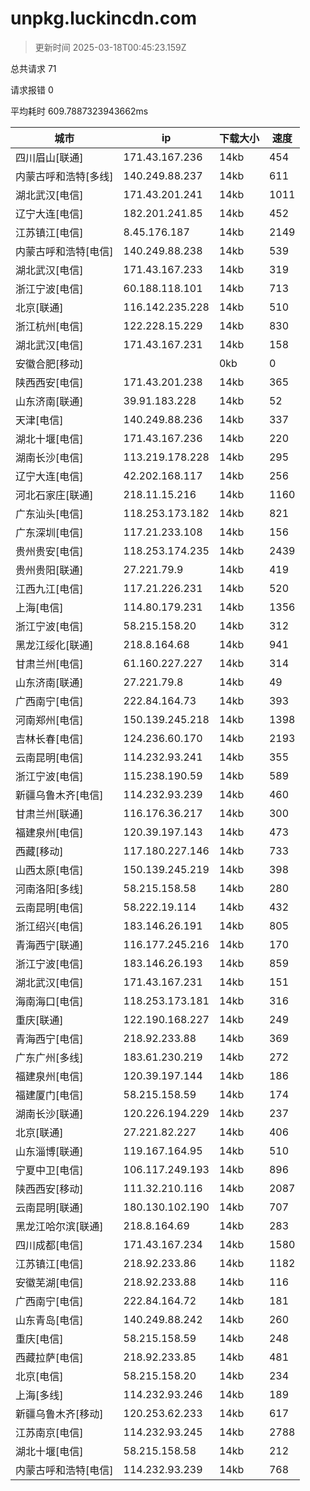 
  # unpkg.luckincdn.com

  > 更新时间 2025-03-18T00:45:23.159Z
  
  总共请求 71

  请求报错 0

  平均耗时 609.7887323943662ms

|城市|ip|下载大小|速度|
|-----|----------|---|---|
|四川眉山[联通]|171.43.167.236|14kb|454|
|内蒙古呼和浩特[多线]|140.249.88.237|14kb|611|
|湖北武汉[电信]|171.43.201.241|14kb|1011|
|辽宁大连[电信]|182.201.241.85|14kb|452|
|江苏镇江[电信]|8.45.176.187|14kb|2149|
|内蒙古呼和浩特[电信]|140.249.88.238|14kb|539|
|湖北武汉[电信]|171.43.167.233|14kb|319|
|浙江宁波[电信]|60.188.118.101|14kb|713|
|北京[联通]|116.142.235.228|14kb|510|
|浙江杭州[电信]|122.228.15.229|14kb|830|
|湖北武汉[电信]|171.43.167.231|14kb|158|
|安徽合肥[移动]||0kb|0|
|陕西西安[电信]|171.43.201.238|14kb|365|
|山东济南[联通]|39.91.183.228|14kb|52|
|天津[电信]|140.249.88.236|14kb|337|
|湖北十堰[电信]|171.43.167.236|14kb|220|
|湖南长沙[电信]|113.219.178.228|14kb|295|
|辽宁大连[电信]|42.202.168.117|14kb|256|
|河北石家庄[联通]|218.11.15.216|14kb|1160|
|广东汕头[电信]|118.253.173.182|14kb|821|
|广东深圳[电信]|117.21.233.108|14kb|156|
|贵州贵安[电信]|118.253.174.235|14kb|2439|
|贵州贵阳[联通]|27.221.79.9|14kb|419|
|江西九江[电信]|117.21.226.231|14kb|520|
|上海[电信]|114.80.179.231|14kb|1356|
|浙江宁波[电信]|58.215.158.20|14kb|312|
|黑龙江绥化[联通]|218.8.164.68|14kb|941|
|甘肃兰州[电信]|61.160.227.227|14kb|314|
|山东济南[联通]|27.221.79.8|14kb|49|
|广西南宁[电信]|222.84.164.73|14kb|393|
|河南郑州[电信]|150.139.245.218|14kb|1398|
|吉林长春[电信]|124.236.60.170|14kb|2193|
|云南昆明[电信]|114.232.93.241|14kb|355|
|浙江宁波[电信]|115.238.190.59|14kb|589|
|新疆乌鲁木齐[电信]|114.232.93.239|14kb|460|
|甘肃兰州[联通]|116.176.36.217|14kb|300|
|福建泉州[电信]|120.39.197.143|14kb|473|
|西藏[移动]|117.180.227.146|14kb|733|
|山西太原[电信]|150.139.245.219|14kb|398|
|河南洛阳[多线]|58.215.158.58|14kb|280|
|云南昆明[电信]|58.222.19.114|14kb|432|
|浙江绍兴[电信]|183.146.26.191|14kb|805|
|青海西宁[联通]|116.177.245.216|14kb|170|
|浙江宁波[电信]|183.146.26.193|14kb|859|
|湖北武汉[电信]|171.43.167.231|14kb|151|
|海南海口[电信]|118.253.173.181|14kb|316|
|重庆[联通]|122.190.168.227|14kb|249|
|青海西宁[电信]|218.92.233.88|14kb|369|
|广东广州[多线]|183.61.230.219|14kb|272|
|福建泉州[电信]|120.39.197.144|14kb|186|
|福建厦门[电信]|58.215.158.59|14kb|174|
|湖南长沙[联通]|120.226.194.229|14kb|237|
|北京[联通]|27.221.82.227|14kb|406|
|山东淄博[联通]|119.167.164.95|14kb|510|
|宁夏中卫[电信]|106.117.249.193|14kb|896|
|陕西西安[移动]|111.32.210.116|14kb|2087|
|云南昆明[联通]|180.130.102.190|14kb|707|
|黑龙江哈尔滨[联通]|218.8.164.69|14kb|283|
|四川成都[电信]|171.43.167.234|14kb|1580|
|江苏镇江[电信]|218.92.233.86|14kb|1182|
|安徽芜湖[电信]|218.92.233.88|14kb|116|
|广西南宁[电信]|222.84.164.72|14kb|181|
|山东青岛[电信]|140.249.88.242|14kb|260|
|重庆[电信]|58.215.158.59|14kb|248|
|西藏拉萨[电信]|218.92.233.85|14kb|481|
|北京[电信]|58.215.158.20|14kb|234|
|上海[多线]|114.232.93.246|14kb|189|
|新疆乌鲁木齐[移动]|120.253.62.233|14kb|617|
|江苏南京[电信]|114.232.93.245|14kb|2788|
|湖北十堰[电信]|58.215.158.58|14kb|212|
|内蒙古呼和浩特[电信]|114.232.93.239|14kb|768|

  